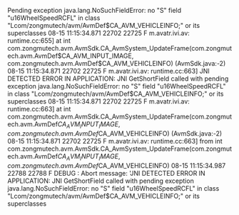 Pending exception java.lang.NoSuchFieldError: no "S" field "u16WheelSpeedRCFL" in class "Lcom/zongmutech/avm/AvmDef$CA_AVM_VEHICLEINFO;" or its superclasses
08-15 11:15:34.871 22702 22725 F m.avatr.ivi.av: runtime.cc:655]   at int com.zongmutech.avm.AvmSdk.CA_AvmSystem_UpdateFrame(com.zongmutech.avm.AvmDef$CA_AVM_INPUT_IMAGE, com.zongmutech.avm.AvmDef$CA_AVM_VEHICLEINFO) (AvmSdk.java:-2)
08-15 11:15:34.871 22702 22725 F m.avatr.ivi.av: runtime.cc:663] JNI DETECTED ERROR IN APPLICATION: JNI GetShortField called with pending exception java.lang.NoSuchFieldError: no "S" field "u16WheelSpeedRCFL" in class "Lcom/zongmutech/avm/AvmDef$CA_AVM_VEHICLEINFO;" or its superclasses
08-15 11:15:34.871 22702 22725 F m.avatr.ivi.av: runtime.cc:663]   at int com.zongmutech.avm.AvmSdk.CA_AvmSystem_UpdateFrame(com.zongmutech.avm.AvmDef$CA_AVM_INPUT_IMAGE, com.zongmutech.avm.AvmDef$CA_AVM_VEHICLEINFO) (AvmSdk.java:-2)
08-15 11:15:34.871 22702 22725 F m.avatr.ivi.av: runtime.cc:663]     from int com.zongmutech.avm.AvmSdk.CA_AvmSystem_UpdateFrame(com.zongmutech.avm.AvmDef$CA_AVM_INPUT_IMAGE, com.zongmutech.avm.AvmDef$CA_AVM_VEHICLEINFO)
08-15 11:15:34.987 22788 22788 F DEBUG   : Abort message: 'JNI DETECTED ERROR IN APPLICATION: JNI GetShortField called with pending exception java.lang.NoSuchFieldError: no "S" field "u16WheelSpeedRCFL" in class "Lcom/zongmutech/avm/AvmDef$CA_AVM_VEHICLEINFO;" or its superclasses
